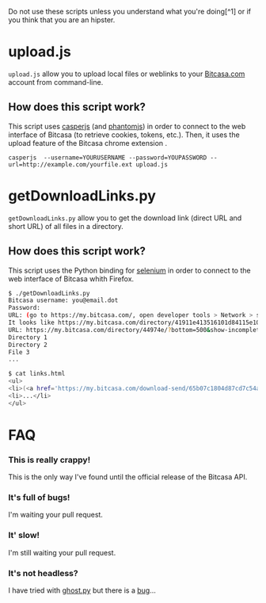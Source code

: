 Do not use these scripts unless you understand what you're doing[^1] or if you think that you are an hipster.


# upload.js
`upload.js` allow you to upload local files or weblinks to your [Bitcasa.com](https://bitcasa.com) account from command-line.


## How does this script work?
This script uses [casperjs](http://casperjs.org/) (and [phantomjs](http://phantomjs.org/)) in order to connect to the web interface of  Bitcasa (to retrieve cookies, tokens, etc.). Then, it uses the upload feature of the Bitcasa chrome extension . 


```
casperjs  --username=YOURUSERNAME --password=YOUPASSWORD --url=http://example.com/yourfile.ext upload.js
```

# getDownloadLinks.py
`getDownloadLinks.py` allow you to get the download link (direct URL and short URL) of all files in a directory.


## How does this script work?
This script uses the Python binding for [selenium](https://pypi.python.org/pypi/selenium) in order to connect to the web interface of Bitcasa whith Firefox.


```bash
$ ./getDownloadLinks.py
Bitcasa username: you@email.dot
Password:
URL: (go to https://my.bitcasa.com/, open developer tools > Network > select XHR, get the F** Request URL)
It looks like https://my.bitcasa.com/directory/41911e413516101d84115e109101dabaee/cbd7de83994beffbcb156f87840168/Pictures/?bottom=500&show-incomplete=true&sort_ascending=true&sort_column=name&top=0
URL: https://my.bitcasa.com/directory/44974e/?bottom=500&show-incomplete=true&sort_ascending=true&sort_column=name&top=0
Directory 1
Directory 2
File 3
...

$ cat links.html
<ul>
<li>(<a href='https://my.bitcasa.com/download-send/65b07c1804d87cd7c54a20ae82/'>DL</a>) - <a href='http://l.bitcasa.com/q79TJGHUy'>Family movie.mkv</a> - (2.9 GB)</li>
<li>...</li>
</ul>
```

# FAQ

### This is really crappy!
This is the only way I've found until the official release of the Bitcasa API.

### It's full of bugs!
I'm waiting your pull request.

### It' slow!
I'm still waiting your pull request.

### It's not headless?
I have tried with [ghost.py](https://github.com/jeanphix/Ghost.py/) but there is a [bug](https://github.com/jeanphix/Ghost.py/issues/91)...